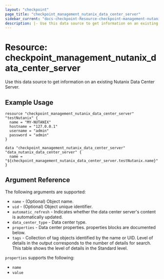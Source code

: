 ```yaml
---
layout: "checkpoint"
page_title: "checkpoint_management_nutanix_data_center_server"
sidebar_current: "docs-checkpoint-Resource-checkpoint-management-nutanix-data-center-server"
description: |- Use this data source to get information on an existing Nutanix data center server.
---
```


# Resource: checkpoint_management_nutanix_data_center_server

Use this data source to get information on an existing Nutanix Data Center Server.

## Example Usage

```hcl
resource "checkpoint_management_nutanix_data_center_server" "testNutanix" {
  name = "MY-NUTANIX"
  hostname = "127.0.0.1"
  username = "admin"
  password = "admin"
}

data "checkpoint_management_nutanix_data_center_server" "data_nutanix_data_center_server" {
  name = "${checkpoint_management_nutanix_data_center_server.testNutanix.name}"
}
```

## Argument Reference

The following arguments are supported:

* `name` - (Optional) Object name.
* `uid` - (Optional) Object unique identifier.
* `automatic_refresh` - Indicates whether the data center server's content is automatically updated.
* `data_center_type` - Data center type.
* `properties` - Data center properties. properties blocks are documented below.
* `tags` - Collection of tag objects identified by the name or UID. Level of details in the output corresponds to the number of details for search. This table shows the level of details in the Standard level.


`properties` supports the following:

* `name`
* `value`